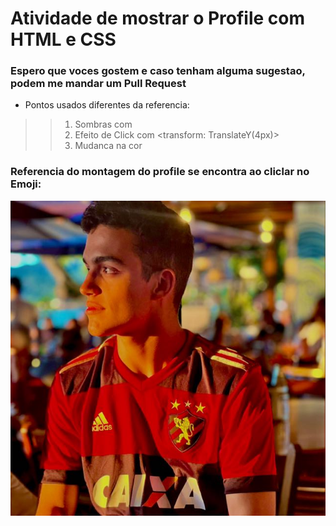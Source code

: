# Atividade de mostrar o Profile com HTML e CSS

### Espero que voces gostem e caso tenham alguma sugestao, podem me mandar um Pull Request

- Pontos usados diferentes da referencia:
>> 1. Sombras com <Box-Shadow>
>> 2. Efeito de Click com <transform: TranslateY(4px)>
>> 3. Mudanca na cor

### Referencia do montagem do profile se encontra ao cliclar no Emoji:

[![Emoji_1f600 svg](imagens/perfil.jpg)](https://www.youtube.com/watch?v=np3L1lb-Uvs)



